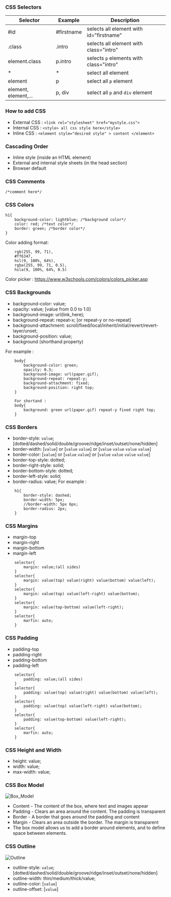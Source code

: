 ### CSS Selectors  
| Selector | Example | Description |   
| ------- | -------| ---------|  
| #id | #firstname | selects all element with id="firstname" |  
| .class | .intro | selects all element with class="intro" |  
| element.class | p.intro | selects ```p``` elements with class="intro" |  
| * | * | select all element |  
| element | p | select all ```p``` element |  
| element, element,... | p, div | select all ```p``` and ```div``` element |  

### How to add CSS  
- External CSS : ```<link rel="stylesheet" href="mystyle.css">```  
- Internal CSS : ```<style> all css style here</style>```  
- Inline CSS : ```<element style="desired style" > content </element>```  

### Cascading Order  
- Inline style (inside an HTML element)
- External and internal style sheets (in the head section)
- Browser default

### CSS Comments  
```/*comment here*/```  

### CSS Colors  
```
h1{
    background-color: lightblue; /*background color*/
    color: red; /*text color*/
    border: green; /*border color*/
}
```  
Color adding format:
```
    rgb(255, 99, 71),
    #ff6347,
    hsl(9, 100%, 64%),
    rgba(255, 99, 71, 0.5),
    hsla(9, 100%, 64%, 0.5)
```  
Color picker : https://www.w3schools.com/colors/colors_picker.asp  

### CSS Backgrounds  

- background-color: value;
- opacity: value; [value from 0.0 to 1.0]
- background-image: url(link_here);
- background-repeat: repeat-x; [or repeat-y or no-repeat]
- background-attachment: scroll/fixed/local/inherit/initial/revert/revert-layer/unset;
- background-position: value;
- background (shorthand property)

For example :  
```
    body{
        background-color: green;
        opacity: 0.3;
        background-image: url(paper.gif);
        background-repeat: repeat-y;
        background-attachment: fixed;
        background-position: right top;
    } 
    
    For shortand : 
    body{
        background: green url(paper.gif) repeat-y fixed right top;
    }
```  

### CSS Borders

- border-style: ``value``; [dotted/dashed/solid/double/groove/ridge/inset/outset/none/hidden]
- border-width: [``value``] or [``value`` ``value``] or [``value`` ``value`` ``value`` ``value``]
- border-color: [``value``] or [``value`` ``value``] or [``value`` ``value`` ``value`` ``value``]
- border-top-style: dotted;
- border-right-style: solid;
- border-bottom-style: dotted;
- border-left-style: solid;
- border-radius: value;
For example : 
```
    h1{
        border-style: dashed;
        border-width: 5px;
        //border-width: 5px 6px;
        border-radius: 2px;
    }
```  

### CSS Margins  

- margin-top
- margin-right
- margin-bottom
- margin-left
<!-- All the margin properties can have the following values:

auto - the browser calculates the margin
length - specifies a margin in px, pt, cm, etc.
% - specifies a margin in % of the width of the containing element
inherit - specifies that the margin should be inherited from the parent element -->

```
    selector{
        margin: value;(all sides)
    }
    selector{
        margin: value(top) value(right) value(bottom) value(left);
    }
    selector{
        margin: value(top) value(left-right) value(bottom);
    }
    selector{
        margin: value(top-bottom) value(left-right);
    }
    selector{
        marfin: auto;
    }

```  

### CSS Padding  
- padding-top
- padding-right
- padding-bottom
- padding-left  

```
    selector{
        padding: value;(all sides)
    }
    selector{
        padding: value(top) value(right) value(bottom) value(left);
    }
    selector{
        padding: value(top) value(left-right) value(bottom);
    }
    selector{
        padding: value(top-bottom) value(left-right);
    }
    selector{
        marfin: auto;
    }

```  

### CSS Height and Width  
- height: value;
- width: value;
- max-width: value;  

<!-- The height and width properties may have the following values:

auto - This is default. The browser calculates the height and width
length - Defines the height/width in px, cm, etc.
% - Defines the height/width in percent of the containing block
initial - Sets the height/width to its default value
inherit - The height/width will be inherited from its parent value -->  

### CSS Box Model  
![Box_Model](css_box_model.png)  

- Content - The content of the box, where text and images appear
- Padding - Clears an area around the content. The padding is transparent
- Border - A border that goes around the padding and content
- Margin - Clears an area outside the border. The margin is transparent
- The box model allows us to add a border around elements, and to define space between elements.  

### CSS Outline
![Outline](css_outline.png)  

- outline-style: ``value``; [dotted/dashed/solid/double/groove/ridge/inset/outset/none/hidden]
- outline-width: thin/medium/thick/value;
- outline-color: [``value``] 
- outline-offset: [```value```]